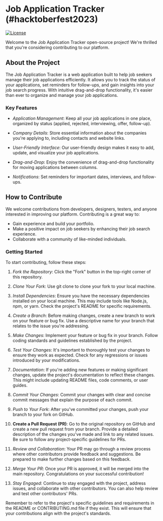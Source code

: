 # Job Application Tracker (#hacktoberfest2023)

[![License](https://img.shields.io/badge/License-MIT-blue.svg)](LICENSE)

Welcome to the Job Application Tracker open-source project! We're thrilled that you're considering contributing to our platform.

## About the Project

The Job Application Tracker is a web application built to help job seekers manage their job applications efficiently. It allows you to track the status of your applications, set reminders for follow-ups, and gain insights into your job search progress. With intuitive drag-and-drop functionality, it's easier than ever to organize and manage your job applications.

### Key Features

- *Application Management*: Keep all your job applications in one place, organized by status (applied, rejected, interviewing, offer, follow-up).

- *Company Details*: Store essential information about the companies you're applying to, including contacts and website links.

- *User-Friendly Interface*: Our user-friendly design makes it easy to add, update, and visualize your job applications.

- *Drag-and-Drop*: Enjoy the convenience of drag-and-drop functionality for moving applications between columns.

- *Notifications*: Set reminders for important dates, interviews, and follow-ups.

## How to Contribute

We welcome contributions from developers, designers, testers, and anyone interested in improving our platform. Contributing is a great way to:

- Gain experience and build your portfolio.
- Make a positive impact on job seekers by enhancing their job search experience.
- Collaborate with a community of like-minded individuals.

### Getting Started

To start contributing, follow these steps:

1. *Fork the Repository*: Click the "Fork" button in the top-right corner of this repository.

2. *Clone Your Fork*: Use git clone to clone your fork to your local machine.

3. *Install Dependencies*: Ensure you have the necessary dependencies installed on your local machine. This may include tools like Node.js, npm, or yarn. Check the project's README for specific requirements.

4. *Create a Branch*: Before making changes, create a new branch to work on your feature or bug fix. Use a descriptive name for your branch that relates to the issue you're addressing.

5. *Make Changes*: Implement your feature or bug fix in your branch. Follow coding standards and guidelines established by the project.

6. *Test Your Changes*: It's important to thoroughly test your changes to ensure they work as expected. Check for any regressions or issues introduced by your modifications.

7. *Documentation*: If you're adding new features or making significant changes, update the project's documentation to reflect these changes. This might include updating README files, code comments, or user guides.

8. *Commit Your Changes*: Commit your changes with clear and concise commit messages that explain the purpose of each commit.

9. *Push to Your Fork*: After you've committed your changes, push your branch to your fork on GitHub.

10. **Create a Pull Request (PR)**: Go to the original repository on GitHub and create a new pull request from your branch. Provide a detailed description of the changes you've made and link to any related issues. Be sure to follow any project-specific guidelines for PRs.

11. *Review and Collaboration*: Your PR may go through a review process where other contributors provide feedback and suggestions. Be prepared to make further changes based on this feedback.

12. *Merge Your PR*: Once your PR is approved, it will be merged into the main repository. Congratulations on your successful contribution!

13. *Stay Engaged*: Continue to stay engaged with the project, address issues, and collaborate with other contributors. You can also help review and test other contributors' PRs.

Remember to refer to the project's specific guidelines and requirements in the README or CONTRIBUTING.md file if they exist. This will ensure that your contributions align with the project's standards.
